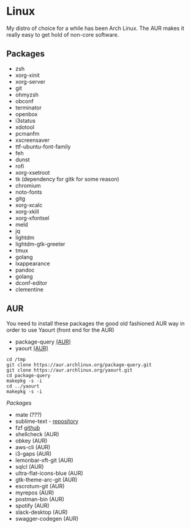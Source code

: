 # Linux

My distro of choice for a while has been Arch Linux. The AUR makes it really easy to get hold of non-core software.

## Packages

- zsh
- xorg-xinit
- xorg-server
- git
- ohmyzsh
- obconf
- terminator
- openbox
- i3status
- xdotool
- pcmanfm
- xscreensaver
- ttf-ubuntu-font-family
- feh
- dunst
- rofi
- xorg-xsetroot
- tk (dependency for gitk for some reason)
- chromium
- noto-fonts
- gitg
- xorg-xcalc
- xorg-xkill
- xorg-xfontsel
- meld
- jq
- lightdm
- lightdm-gtk-greeter
- tmux
- golang
- lxappearance
- pandoc
- golang
- dconf-editor
- clementine

## AUR

You need to install these packages the good old fashioned AUR way in order to use Yaourt (front end for the AUR)

- package-query [(AUR)](https://aur.archlinux.org/package-query.git)
- yaourt [(AUR)](https://aur.archlinux.org/yaourt.git)

```
cd /tmp
git clone https://aur.archlinux.org/package-query.git
git clone https://aur.archlinux.org/yaourt.git
cd package-query
makepkg -s -i
cd ../yaourt
makepkg -s -i
```

*Packages*

- mate (???)
- sublime-text - [repository](https://www.sublimetext.com/docs/3/linux_repositories.html#pacman)
- fzf [github](https://github.com/junegunn/fzf/)
- shellcheck (AUR)
- obkey (AUR)
- aws-cli (AUR)
- i3-gaps (AUR)
- lemonbar-xft-git (AUR)
- sqlcl (AUR)
- ultra-flat-icons-blue (AUR)
- gtk-theme-arc-git (AUR)
- escrotum-git (AUR)
- myrepos (AUR)
- postman-bin (AUR)
- spotify (AUR)
- slack-desktop (AUR)
- swagger-codegen (AUR)